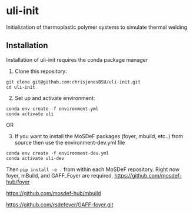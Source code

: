 # uli-init
Initialization of thermoplastic polymer systems to simulate thermal welding

## Installation

Installation of uli-init requires the conda package manager

1. Clone this repository:  

```
git clone git@github.com:chrisjonesBSU/uli-init.git  
cd uli-init  
```

2. Set up and activate environment:  

```
conda env create -f environment.yml  
conda activate uli
```  

OR

3. If you want to install the MoSDeF packages (foyer, mbuild, etc..) from source then use the environment-dev.yml file
```
conda env create -f environment-dev.yml
conda activate uli-dev
```
Then `pip install -e .` from within each MoSDeF repository. Right now foyer, mBuild, and GAFF_Foyer are required.
https://github.com/mosdef-hub/foyer  

https://github.com/mosdef-hub/mbuild  

https://github.com/rsdefever/GAFF-foyer.git
